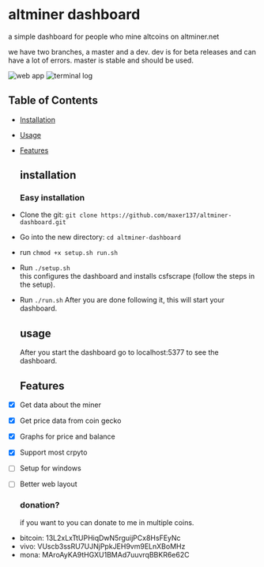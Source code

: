 # altminer dashboard

a simple dashboard for people who mine altcoins on altminer.net

we have two branches, a master and a dev. dev is for beta releases and can have a lot of errors. master is stable and should be used.

![web app](https://i.imgur.com/G2tRXZJ.png) ![terminal log](https://i.imgur.com/er2qIHm.png)

## Table of Contents

- [Installation](#installation)
- [Usage](#usage)
- [Features](#features)

  ## installation

  ### Easy installation

- Clone the git: `git clone https://github.com/maxer137/altminer-dashboard.git`
- Go into the new directory: `cd altminer-dashboard`
- run `chmod +x setup.sh run.sh`
- Run `./setup.sh`<br>
  this configures the dashboard and installs csfscrape (follow the steps in the setup).
- Run `./run.sh` After you are done following it, this will start your dashboard.

  ## usage

   After you start the dashboard go to localhost:5377 to see the dashboard.

  ## Features

- [x] Get data about the miner
- [x] Get price data from coin gecko
- [x] Graphs for price and balance
- [x] Support most crpyto
- [ ] Setup for windows
- [ ] Better web layout

  ### donation?

   if you want to you can donate to me in multiple coins.
- bitcoin: 13L2xLxTtUPHiqDwN5rguijPCx8HsFEyNc
- vivo: VUscb3ssRU7UJNjPpkJEH9vm9ELnXBoMHz
- mona: MAroAyKA9tHGXU1BMAd7uuvrqBBKR6e62C
